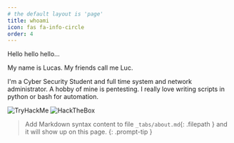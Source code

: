 ```yaml
---
# the default layout is 'page'
title: whoami
icon: fas fa-info-circle
order: 4
---
```


Hello hello hello...

My name is Lucas. My friends call me Luc. 

I'm a Cyber Security Student and full time system and network administrator.
A hobby of mine is pentesting. 
I really love writing scripts in python or bash for automation.


<img src="https://tryhackme-badges.s3.amazonaws.com/LucEast.png" alt="TryHackMe">
<img src="https://www.hackthebox.com/badge/image/365100" alt="HackTheBox">

> Add Markdown syntax content to file `_tabs/about.md`{: .filepath } and it will show up on this page.
{: .prompt-tip }
